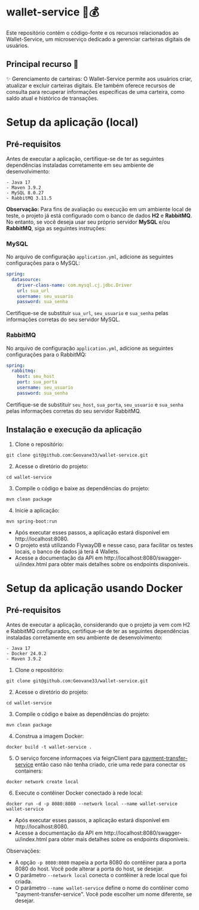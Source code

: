 # wallet-service 🎩💰

Este repositório contém o código-fonte e os recursos relacionados ao Wallet-Service, um microserviço dedicado a gerenciar carteiras digitais de usuários.

## Principal recurso 🚀
✨ Gerenciamento de carteiras: O Wallet-Service permite aos usuários criar, atualizar e excluir carteiras digitais. Ele também oferece recursos de consulta para recuperar informações específicas de uma carteira, como saldo atual e histórico de transações.

# Setup da aplicação (local)
## Pré-requisitos
Antes de executar a aplicação, certifique-se de ter as seguintes dependências instaladas corretamente em seu ambiente de desenvolvimento:
```
- Java 17
- Maven 3.9.2
- MySQL 8.0.27
- RabbitMQ 3.11.5
```

**Observação:** Para fins de avaliação ou execução em um ambiente local de teste, o projeto já está configurado com o banco de dados **H2** e **RabbitMQ**. No entanto, se você deseja usar seu próprio servidor **MySQL** e/ou **RabbitMQ**, siga as seguintes instruções:

### MySQL
No arquivo de configuração `application.yml`, adicione as seguintes configurações para o MySQL:


```yaml
spring:
  datasource:
    driver-class-name: com.mysql.cj.jdbc.Driver
    url: sua_url
    username: seu_usuario
    password: sua_senha
```

Certifique-se de substituir `sua_url`, `seu_usuario` e `sua_senha` pelas informações corretas do seu servidor MySQL.

### RabbitMQ
No arquivo de configuração  `application.yml`, adicione as seguintes configurações para o RabbitMQ:



```yaml
spring:
  rabbitmq:
    host: seu_host
    port: sua_porta
    username: seu_usuario
    password: sua_senha
```

Certifique-se de substituir `seu_host`, `sua_porta`, `seu_usuario` e `sua_senha` pelas informações corretas do seu servidor RabbitMQ.

## Instalação e execução da aplicação

1. Clone o repositório:
```
git clone git@github.com:Geovane33/wallet-service.git
```

2. Acesse o diretório do projeto:
```
cd wallet-service
```

3. Compile o código e baixe as dependências do projeto:
```
mvn clean package
```

4. Inicie a aplicação:
```
mvn spring-boot:run
```

- Após executar esses passos, a aplicação estará disponível em http://localhost:8080.
- O projeto está utilizando FlywayDB e nesse caso, para facilitar os testes locais, o banco de dados já terá 4 Wallets.
- Acesse a documentação da API em http://localhost:8080/swagger-ui/index.html para obter mais detalhes sobre os endpoints disponíveis.

# Setup da aplicação usando Docker

## Pré-requisitos
Antes de executar a aplicação, considerando que o projeto ja vem com H2 e RabbitMQ configurados, certifique-se de ter as seguintes dependências instaladas corretamente em seu ambiente de desenvolvimento:
```
- Java 17
- Docker 24.0.2
- Maven 3.9.2
```
1. Clone o repositório:
```
git clone git@github.com:Geovane33/wallet-service.git
```

2. Acesse o diretório do projeto:
```
cd wallet-service
```

3. Compile o código e baixe as dependências do projeto:
```
mvn clean package
```

4. Construa a imagem Docker:
```
docker build -t wallet-service .
```

5. O serviço forcene informaçoes via feignClient para [payment-transfer-service](https://github.com/Geovane33/payment-transfer-service) então caso não tenha criado, crie uma rede para conectar os containers:
```
docker network create local
```

6. Execute o contêiner Docker conectado à rede local:
```
docker run -d -p 8080:8080 --network local --name wallet-service wallet-service
```

- Após executar esses passos, a aplicação estará disponível em http://localhost:8080.
- Acesse a documentação da API em http://localhost:8080/swagger-ui/index.html para obter mais detalhes sobre os endpoints disponíveis.

Observações:
- A opção `-p 8080:8080` mapeia a porta 8080 do contêiner para a porta 8080 do host. Você pode alterar a porta do host, se desejar.
- O parâmetro `--network local` conecta o contêiner à rede local que foi criada.
- O parâmetro `--name wallet-service` define o nome do contêiner como "payment-transfer-service". Você pode escolher um nome diferente, se desejar.
